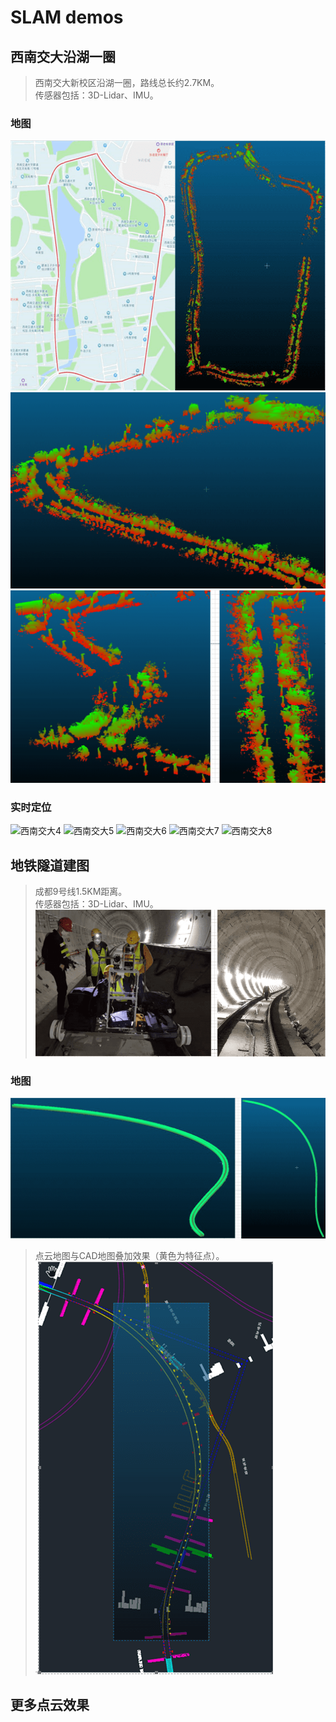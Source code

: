 # SLAM demos  
## 西南交大沿湖一圈  
  >西南交大新校区沿湖一圈，路线总长约2.7KM。  
  >传感器包括：3D-Lidar、IMU。
### 地图
![西南交大1](https://github.com/Willian-Cheng/SLAM/raw/master/image/baidu_and_pc.png)
![西南交大2](https://github.com/Willian-Cheng/SLAM/raw/master/image/pc1.png)
![西南交大3](https://github.com/Willian-Cheng/SLAM/raw/master/image/pc2.png)
### 实时定位
![西南交大4](https://github.com/Willian-Cheng/SLAM/raw/master/gif/1.gif)
![西南交大5](https://github.com/Willian-Cheng/SLAM/raw/master/gif/2.gif)
![西南交大6](https://github.com/Willian-Cheng/SLAM/raw/master/gif/3.gif)
![西南交大7](https://github.com/Willian-Cheng/SLAM/raw/master/gif/4.gif)
![西南交大8](https://github.com/Willian-Cheng/SLAM/raw/master/gif/5.gif)
## 地铁隧道建图
  >成都9号线1.5KM距离。  
  >传感器包括：3D-Lidar、IMU。  
![隧道1](https://github.com/Willian-Cheng/SLAM/raw/master/image/tunnel1.png)
### 地图
![隧道2](https://github.com/Willian-Cheng/SLAM/raw/master/image/tunnel2.png)    
  >点云地图与CAD地图叠加效果（黄色为特征点）。
![隧道3](https://github.com/Willian-Cheng/SLAM/raw/master/image/tunnel3.png)
## 更多点云效果

